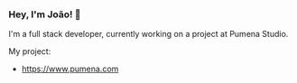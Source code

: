 ### Hey, I'm João! 👋
I'm a full stack developer, currently working on a project at Pumena Studio.

My project:
- https://www.pumena.com
